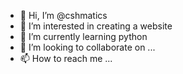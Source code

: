 - 👋 Hi, I’m @cshmatics
- 👀 I’m interested in creating a website
- 🌱 I’m currently learning python
- 💞️ I’m looking to collaborate on ...
- 📫 How to reach me ...

<!---
cshmatics/cshmatics is a ✨ special ✨ repository because its `README.md` (this file) appears on your GitHub profile.
You can click the Preview link to take a look at your changes.
--->
